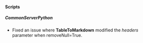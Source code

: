 
#### Scripts
##### CommonServerPython
- Fixed an issue where **TableToMarkdown** modified the *headers* parameter when removeNull=True.